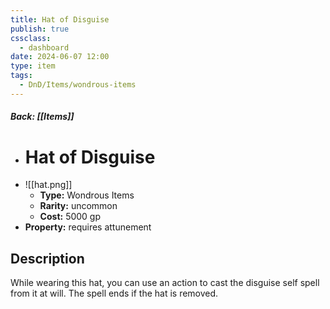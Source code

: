 ```yaml
---
title: Hat of Disguise
publish: true
cssclass:
  - dashboard
date: 2024-06-07 12:00
type: item
tags:
  - DnD/Items/wondrous-items
---
```


##### Back: [[Items]]

- # Hat of Disguise
- ![[hat.png]]
    - **Type:** Wondrous Items
    - **Rarity:** uncommon
    - **Cost:** 5000 gp
- **Property:** requires attunement



## Description 

While wearing this hat, you can use an action to cast the disguise self spell from it at will. The spell ends if the hat is removed.
